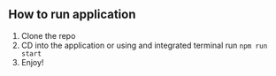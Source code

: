 ## How to run application

1) Clone the repo
2) CD into the application or using and integrated terminal run ```npm run start```
3) Enjoy!
